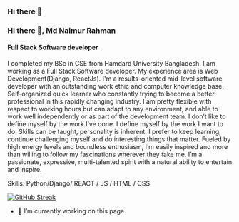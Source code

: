 ### Hi there 👋
### Hi there 👋, Md Naimur Rahman
#### Full Stack Software developer
I completed my BSc in CSE from Hamdard University Bangladesh. I am working as a Full Stack Software developer. My experience area is Web Development(Django, ReactJs). I'm a results-oriented mid-level software developer with an outstanding work ethic and computer knowledge base. Self-organized quick learner who constantly trying to become a better professional in this rapidly changing industry. I am pretty flexible with respect to working hours but can adapt to any environment, and able to work well independently or as part of the development team. I don’t like to define myself by the work I’ve done. I define myself by the work I want to do. Skills can be taught, personality is inherent. I prefer to keep learning, continue challenging myself and do interesting things that matter. Fueled by high energy levels and boundless enthusiasm, I’m easily inspired and more than willing to follow my fascinations wherever they take me. I’m a passionate, expressive, multi-talented spirit with a natural ability to entertain and inspire.

Skills: Python/Django/ REACT / JS / HTML / CSS

[![GitHub Streak](https://github-readme-streak-stats.herokuapp.com/?user=mdnaimur)](https://git.io/streak-stats)

- 🔭 I’m currently working on this page. 